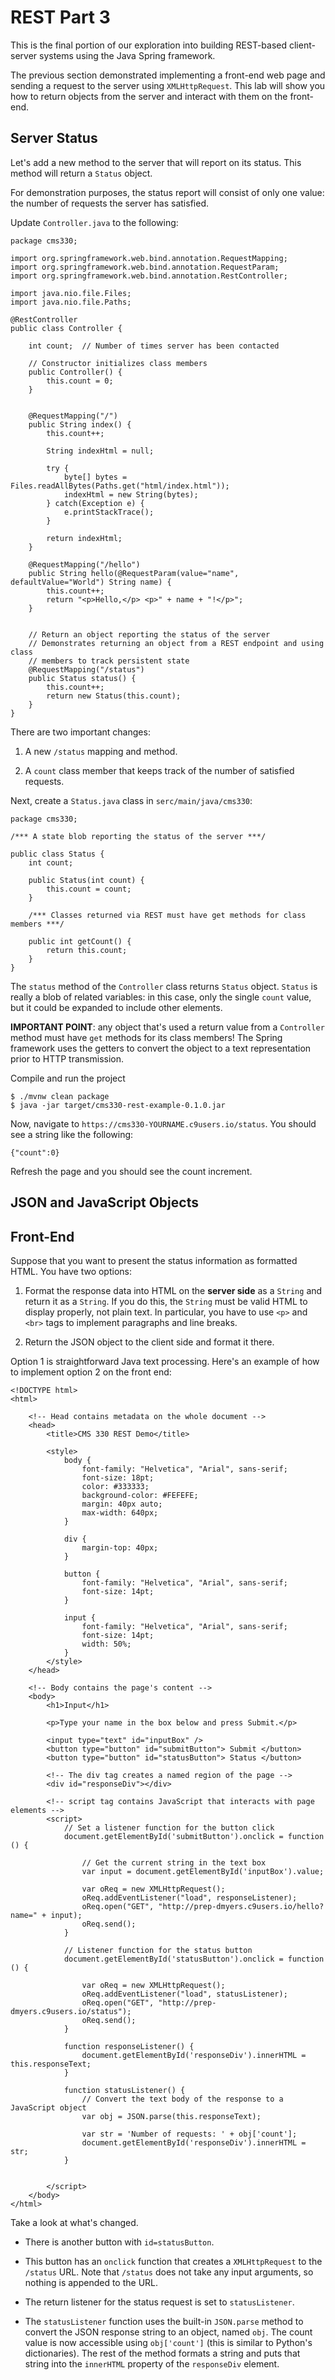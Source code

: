 # REST Part 3

This is the final portion of our exploration into building REST-based client-server systems using the Java Spring framework.

The previous section demonstrated implementing a front-end web page and sending a request to the server using `XMLHttpRequest`. This lab
will show you how to return objects from the server and interact with them on the front-end.

## Server Status

Let's add a new method to the server that will report on its status. This method will return a `Status` object.

For demonstration purposes, the status report will consist of only one value: the number of requests the server has satisfied.

Update `Controller.java` to the following:

```
package cms330;

import org.springframework.web.bind.annotation.RequestMapping;
import org.springframework.web.bind.annotation.RequestParam;
import org.springframework.web.bind.annotation.RestController;

import java.nio.file.Files;
import java.nio.file.Paths;

@RestController
public class Controller {

    int count;  // Number of times server has been contacted

    // Constructor initializes class members
    public Controller() {
        this.count = 0;
    }


    @RequestMapping("/")
    public String index() {
        this.count++;

        String indexHtml = null;

        try {
            byte[] bytes = Files.readAllBytes(Paths.get("html/index.html"));
    	    indexHtml = new String(bytes);
        } catch(Exception e) {
            e.printStackTrace();
        }

    	return indexHtml;
    }

    @RequestMapping("/hello")
    public String hello(@RequestParam(value="name", defaultValue="World") String name) {
        this.count++;
        return "<p>Hello,</p> <p>" + name + "!</p>";
    }


    // Return an object reporting the status of the server
    // Demonstrates returning an object from a REST endpoint and using class
    // members to track persistent state
    @RequestMapping("/status")
    public Status status() {
        this.count++;
        return new Status(this.count);
    }
}
```

There are two important changes:

1. A new `/status` mapping and method.

2. A `count` class member that keeps track of the number of satisfied requests.

Next, create a `Status.java` class in `serc/main/java/cms330`:

```
package cms330;

/*** A state blob reporting the status of the server ***/

public class Status {
    int count;

    public Status(int count) {
        this.count = count;
    }

    /*** Classes returned via REST must have get methods for class members ***/

    public int getCount() {
        return this.count;
    }
}
```

The `status` method of the `Controller` class returns `Status` object. `Status` is really a blob of related variables: in this case,
only the single `count` value, but it could be expanded to include other elements.

**IMPORTANT POINT**: any object that's used a return value from a `Controller` method must have `get` methods for its class members! The
Spring framework uses the getters to convert the object to a text representation prior to HTTP transmission.

Compile and run the project

```
$ ./mvnw clean package
$ java -jar target/cms330-rest-example-0.1.0.jar
```

Now, navigate to `https://cms330-YOURNAME.c9users.io/status`. You should see a string like the following:

```
{"count":0}
```

Refresh the page and you should see the count increment.

## JSON and JavaScript Objects


## Front-End

Suppose that you want to present the status information as formatted HTML. You have two options:

1. Format the response data into HTML on the **server side** as a `String` and return it as a `String`. If you do this, the `String`
must be valid HTML to display properly, not plain text. In particular, you have to use `<p>` and `<br>` tags to implement paragraphs
and line breaks.

2. Return the JSON object to the client side and format it there.

Option 1 is straightforward Java text processing. Here's an example of how to implement option 2 on the front end:

```
<!DOCTYPE html>
<html>

    <!-- Head contains metadata on the whole document -->
    <head>
        <title>CMS 330 REST Demo</title>

        <style>
            body {
                font-family: "Helvetica", "Arial", sans-serif;
                font-size: 18pt;
                color: #333333;
                background-color: #FEFEFE;
                margin: 40px auto;
                max-width: 640px;
            }

            div {
                margin-top: 40px;
            }

            button {
                font-family: "Helvetica", "Arial", sans-serif;
                font-size: 14pt;
            }

            input {
                font-family: "Helvetica", "Arial", sans-serif;
                font-size: 14pt;
                width: 50%;
            }
        </style>
    </head>

    <!-- Body contains the page's content -->
    <body>
        <h1>Input</h1>

        <p>Type your name in the box below and press Submit.</p>

        <input type="text" id="inputBox" />
        <button type="button" id="submitButton"> Submit </button>
        <button type="button" id="statusButton"> Status </button>

        <!-- The div tag creates a named region of the page -->
        <div id="responseDiv"></div>

        <!-- script tag contains JavaScript that interacts with page elements -->
        <script>
            // Set a listener function for the button click
            document.getElementById('submitButton').onclick = function () {

                // Get the current string in the text box
                var input = document.getElementById('inputBox').value;

                var oReq = new XMLHttpRequest();
                oReq.addEventListener("load", responseListener);
                oReq.open("GET", "http://prep-dmyers.c9users.io/hello?name=" + input);
                oReq.send();
            }

            // Listener function for the status button
            document.getElementById('statusButton').onclick = function () {

                var oReq = new XMLHttpRequest();
                oReq.addEventListener("load", statusListener);
                oReq.open("GET", "http://prep-dmyers.c9users.io/status");
                oReq.send();
            }

            function responseListener() {
                document.getElementById('responseDiv').innerHTML = this.responseText;
            }

            function statusListener() {
                // Convert the text body of the response to a JavaScript object
                var obj = JSON.parse(this.responseText);

                var str = 'Number of requests: ' + obj['count'];
                document.getElementById('responseDiv').innerHTML = str;
            }


        </script>
    </body>
</html>
```

Take a look at what's changed.

- There is another button with `id=statusButton`.

- This button has an `onclick` function that creates a `XMLHttpRequest` to the `/status` URL. Note that `/status` does not take
any input arguments, so nothing is appended to the URL.

- The return listener for the status request is set to `statusListener`.

- The `statusListener` function uses the built-in `JSON.parse` method to convert the JSON response string to an object, named `obj`. The
count value is now accessible using `obj['count']` (this is similar to Python's dictionaries). The rest of the method formats a string
and puts that string into the `innerHTML` property of the `responseDiv` element.
